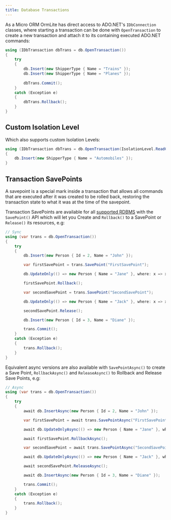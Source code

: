 ```yaml
---
title: Database Transactions
---
```


As a Micro ORM OrmLite has direct access to ADO.NET's `IDbConnection` classes, where starting a transaction can be done with 
`OpenTransaction` to create a new transaction and attach it to its containing executed ADO.NET commands:

```csharp
using (IDbTransaction dbTrans = db.OpenTransaction())
{
    try
    {
        db.Insert(new ShipperType { Name = "Trains" });
        db.Insert(new ShipperType { Name = "Planes" });
    
        dbTrans.Commit();
    }
    catch (Exception e)
    {
        dbTrans.Rollback();
    }
}
```

## Custom Isolation Level

Which also supports custom Isolation Levels:

```csharp
using (IDbTransaction dbTrans = db.OpenTransaction(IsolationLevel.ReadCommitted))
{
    db.Insert(new ShipperType { Name = "Automobiles" });
}
```

## Transaction SavePoints

A savepoint is a special mark inside a transaction that allows all commands that are executed after it was created
to be rolled back, restoring the transaction state to what it was at the time of the savepoint.

Transaction SavePoints are available for all [supported RDBMS](https://docs.servicestack.net/ormlite/installation)
with the `SavePoint()` API which will let you Create and `Rollback()` to a SavePoint or `Release()` its resources, e.g:

```csharp
// Sync
using (var trans = db.OpenTransaction())
{
    try
    {
        db.Insert(new Person { Id = 2, Name = "John" });

        var firstSavePoint = trans.SavePoint("FirstSavePoint");

        db.UpdateOnly(() => new Person { Name = "Jane" }, where: x => x.Id == 1);

        firstSavePoint.Rollback();

        var secondSavePoint = trans.SavePoint("SecondSavePoint");

        db.UpdateOnly(() => new Person { Name = "Jack" }, where: x => x.Id == 1);

        secondSavePoint.Release();

        db.Insert(new Person { Id = 3, Name = "Diane" });

        trans.Commit();
    }
    catch (Exception e)
    {
        trans.Rollback();
    }
}
```

Equivalent async versions are also available with `SavePointAsync()` to create a Save Point, `RollbackAsync()` and `ReleaseAsync()`
to Rollback and Release Save Points, e.g:

```csharp
// Async
using (var trans = db.OpenTransaction())
{
    try
    {
        await db.InsertAsync(new Person { Id = 2, Name = "John" });

        var firstSavePoint = await trans.SavePointAsync("FirstSavePoint");

        await db.UpdateOnlyAsync(() => new Person { Name = "Jane" }, where: x => x.Id == 1);

        await firstSavePoint.RollbackAsync();

        var secondSavePoint = await trans.SavePointAsync("SecondSavePoint");

        await db.UpdateOnlyAsync(() => new Person { Name = "Jack" }, where: x => x.Id == 1);

        await secondSavePoint.ReleaseAsync();

        await db.InsertAsync(new Person { Id = 3, Name = "Diane" });

        trans.Commit();
    }
    catch (Exception e)
    {
        trans.Rollback();
    }
}
```
